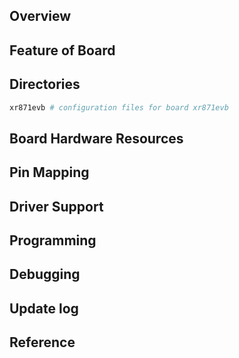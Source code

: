## Overview

## Feature of Board

## Directories
```sh
xr871evb # configuration files for board xr871evb
```

## Board Hardware Resources

## Pin Mapping

## Driver Support

## Programming

## Debugging

## Update log

## Reference
